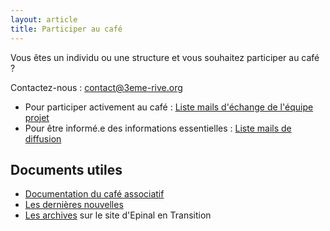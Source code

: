 ```yaml
---
layout: article
title: Participer au café
---
```


Vous êtes un individu ou une structure et vous souhaitez participer au café ?

Contactez-nous : [contact@3eme-rive.org](mailto:contact@3eme-rive.org)

- Pour participer activement au café : [Liste mails d'échange de l'équipe projet](https://framalistes.org/sympa/info/3e-rive-diffusion)
- Pour être informé.e des informations essentielles : [Liste mails de diffusion](https://framalistes.org/sympa/info/3e-rive-diffusion)

## Documents utiles

- [Documentation du café associatif](https://nuage.epinal-en-transition.fr/index.php/s/irzS0lolsFee9B1)
- [Les dernières nouvelles](https://annuel.framapad.org/p/CR_Caf%C3%A9_Associatif)
- [Les archives](http://epinal-en-transition.fr/2013/cafe-associatif-ya-cafer/) sur le site d'Epinal en Transition
